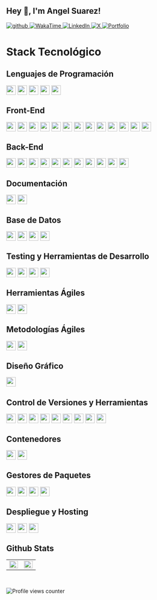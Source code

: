 ## Hey 👋, I'm Angel Suarez!

<a href="https://github.com/AngelBlackBlue" target="_blank">
    <img src="https://img.shields.io/badge/github-%2324292e.svg?&style=plastic&logo=github&logoColor=white" alt="github" style="margin-bottom: 5px;" style="height: 25px; width: auto;"/>
</a>
<a href="https://wakatime.com/@FullStake" target="_blank">
    <img src="https://img.shields.io/badge/WakaTime-000000?style=plastic&logo=wakatime&logoColor=white" alt="WakaTime" style="margin-bottom: 5px;" style="height: 25px; width: auto;"/>
</a>
<a href="https://linkedin.com/in/suarezangel" target="_blank">
    <img src="https://img.shields.io/badge/LinkedIn-%231E77B5.svg?&style=plastic&logo=linkedin&logoColor=white" alt="LinkedIn" style="margin-bottom: 5px;" style="height: 25px; width: auto;"/>
</a>
<a href="https://twitter.com/@Angel_Stack23" target="_blank">
    <img src="https://img.shields.io/badge/X-%23000000.svg?&style=plastic&logo=x&logoColor=white" alt="X" style="margin-bottom: 5px;" style="height: 25px; width: auto;"/>
</a> 
<a href="https://portafolio-aas.netlify.app/" target="_blank">
    <img src="https://img.shields.io/badge/Portfolio-%23000000.svg?&style=plastic&logo=astro&logoColor=white" alt="Portfolio" style="margin-bottom: 5px;" style="height: 25px; width: auto;"/>
</a>

# Stack Tecnológico

## Lenguajes de Programación
<div style="display: flex; flex-wrap: wrap; gap: 5px;">
<img src="https://img.shields.io/badge/-JavaScript-F7DF1E?logo=javascript&logoColor=black&style=plastic" style="height: 25px; width: auto;"/>
<img src="https://img.shields.io/badge/-TypeScript-3178C6?logo=typescript&logoColor=white&style=plastic" style="height: 25px; width: auto;"/>
<img src="https://img.shields.io/badge/-Java-007396?logo=java&logoColor=white&style=plastic" style="height: 25px; width: auto;"/>
<img src="https://img.shields.io/badge/-HTML5-E34F26?logo=html5&logoColor=white&style=plastic" style="height: 25px; width: auto;"/>
<img src="https://img.shields.io/badge/-CSS3-1572B6?logo=css3&logoColor=white&style=plastic" style="height: 25px; width: auto;"/>
</div>

## Front-End
<div style="display: flex; flex-wrap: wrap; gap: 5px;">
<img src="https://img.shields.io/badge/-React-61DAFB?logo=react&logoColor=black&style=plastic" style="height: 25px; width: auto;"/>
<img src="https://img.shields.io/badge/-Vue.js-4FC08D?logo=vuedotjs&logoColor=white&style=plastic" style="height: 25px; width: auto;"/>
<img src="https://img.shields.io/badge/-Redux-764ABC?logo=redux&logoColor=white&style=plastic" style="height: 25px; width: auto;"/>
<img src="https://img.shields.io/badge/-Pinia-FFD859?logo=pinia&logoColor=black&style=plastic" style="height: 25px; width: auto;"/>
<img src="https://img.shields.io/badge/-Zustand-2D3748?logo=zustand&logoColor=white&style=plastic" style="height: 25px; width: auto;"/>
<img src="https://img.shields.io/badge/-TailwindCSS-06B6D4?logo=tailwindcss&logoColor=white&style=plastic" style="height: 25px; width: auto;"/>
<img src="https://img.shields.io/badge/-Vite-646CFF?logo=vite&logoColor=white&style=plastic" style="height: 25px; width: auto;"/>
<img src="https://img.shields.io/badge/-Next.js-000000?logo=nextdotjs&logoColor=white&style=plastic" style="height: 25px; width: auto;"/>
<img src="https://img.shields.io/badge/-Astro-FF5D00?logo=astro&logoColor=white&style=plastic" style="height: 25px; width: auto;"/>
<img src="https://img.shields.io/badge/-Shadcn/UI-000000?logo=shadcnui&logoColor=white&style=plastic" style="height: 25px; width: auto;"/>
<img src="https://img.shields.io/badge/-Tanstack%20Query-FF4154?logo=reactquery&logoColor=white&style=plastic" style="height: 25px; width: auto;"/>
<img src="https://img.shields.io/badge/-GraphQL-E10098?logo=graphql&logoColor=white&style=plastic" style="height: 25px; width: auto;"/>
<img src="https://img.shields.io/badge/-Apollo%20Client-311C87?logo=apollographql&logoColor=white&style=plastic" style="height: 25px; width: auto;"/>
</div>

## Back-End
<div style="display: flex; flex-wrap: wrap; gap: 5px;">
<img src="https://img.shields.io/badge/-Node.js-339933?logo=nodedotjs&logoColor=white&style=plastic" style="height: 25px; width: auto;"/>
<img src="https://img.shields.io/badge/-Express-000000?logo=express&logoColor=white&style=plastic" style="height: 25px; width: auto;"/>
<img src="https://img.shields.io/badge/-NestJS-E0234E?logo=nestjs&logoColor=white&style=plastic" style="height: 25px; width: auto;"/>
<img src="https://img.shields.io/badge/-Spring%20Boot-6DB33F?logo=springboot&logoColor=white&style=plastic" style="height: 25px; width: auto;"/>
<img src="https://img.shields.io/badge/-GraphQL-E10098?logo=graphql&logoColor=white&style=plastic" style="height: 25px; width: auto;"/>
<img src="https://img.shields.io/badge/-Apollo%20Server-311C87?logo=apollographql&logoColor=white&style=plastic" style="height: 25px; width: auto;"/>
<img src="https://img.shields.io/badge/-Cloudinary-3448C5?logo=cloudinary&logoColor=white&style=plastic" style="height: 25px; width: auto;"/>
<img src="https://img.shields.io/badge/-Nodemailer-5A6368?logo=nodemailer&logoColor=white&style=plastic" style="height: 25px; width: auto;"/>
<img src="https://img.shields.io/badge/-JWT-000000?logo=jsonwebtokens&logoColor=white&style=plastic" style="height: 25px; width: auto;"/>
<img src="https://img.shields.io/badge/-Express%20Validator-404D59?logo=express&logoColor=white&style=plastic" style="height: 25px; width: auto;"/>
<img src="https://img.shields.io/badge/-Zod-3E67B1?logo=zod&logoColor=white&style=plastic" style="height: 25px; width: auto;"/>
</div>

## Documentación
<div style="display: flex; flex-wrap: wrap; gap: 5px;">
<img src="https://img.shields.io/badge/-Swagger-85EA2D?logo=swagger&logoColor=black&style=plastic" style="height: 25px; width: auto;"/>
<img src="https://img.shields.io/badge/-Apollo%20Sandbox-311C87?logo=apollographql&logoColor=white&style=plastic" style="height: 25px; width: auto;"/>
</div>

## Base de Datos
<div style="display: flex; flex-wrap: wrap; gap: 5px;">
<img src="https://img.shields.io/badge/-TypeORM-376D9C?logo=typeorm&logoColor=white&style=plastic" style="height: 25px; width: auto;"/>
<img src="https://img.shields.io/badge/-MySQL-4479A1?logo=mysql&logoColor=white&style=plastic" style="height: 25px; width: auto;"/>
<img src="https://img.shields.io/badge/-Sequelize-52B0E7?logo=sequelize&logoColor=white&style=plastic" style="height: 25px; width: auto;"/>
<img src="https://img.shields.io/badge/-PostgreSQL-4169E1?logo=postgresql&logoColor=white&style=plastic" style="height: 25px; width: auto;"/>
</div>

## Testing y Herramientas de Desarrollo
<div style="display: flex; flex-wrap: wrap; gap: 5px;">
<img src="https://img.shields.io/badge/-Jest-C21325?logo=jest&logoColor=white&style=plastic" style="height: 25px; width: auto;"/>
<img src="https://img.shields.io/badge/-Supertest-07BA82?style=plastic" style="height: 25px; width: auto;"/>
<img src="https://img.shields.io/badge/-Postman-FF6C37?logo=postman&logoColor=white&style=plastic" style="height: 25px; width: auto;"/>
<img src="https://img.shields.io/badge/-Hoppscotch-31C48D?logo=hoppscotch&logoColor=white&style=plastic" style="height: 25px; width: auto;"/>
</div>

## Herramientas Ágiles
<div style="display: flex; flex-wrap: wrap; gap: 5px;">
<img src="https://img.shields.io/badge/-Trello-0052CC?logo=trello&logoColor=white&style=plastic" style="height: 25px; width: auto;"/>
<img src="https://img.shields.io/badge/-Slack-4A154B?logo=slack&logoColor=white&style=plastic" style="height: 25px; width: auto;"/>
</div>

## Metodologías Ágiles
<div style="display: flex; flex-wrap: wrap; gap: 5px;">
<img src="https://img.shields.io/badge/-Scrum-6DB33F?logo=scrum&logoColor=white&style=plastic" style="height: 25px; width: auto;"/>
<img src="https://img.shields.io/badge/-Kanban-0079BF?logo=kanban&logoColor=white&style=plastic" style="height: 25px; width: auto;"/>
</div>

## Diseño Gráfico
<div style="display: flex; flex-wrap: wrap; gap: 5px;">
<img src="https://img.shields.io/badge/-CorelDRAW-46A518?logo=coreldraw&logoColor=white&style=plastic" style="height: 25px; width: auto;"/>
</div>

## Control de Versiones y Herramientas
<div style="display: flex; flex-wrap: wrap; gap: 5px;">
<img src="https://img.shields.io/badge/-Git-F05032?logo=git&logoColor=white&style=plastic" style="height: 25px; width: auto;"/>
<img src="https://img.shields.io/badge/-GitHub-181717?logo=github&logoColor=white&style=plastic" style="height: 25px; width: auto;"/>
<img src="https://img.shields.io/badge/-GitLab-FC6D26?logo=gitlab&logoColor=white&style=plastic" style="height: 25px; width: auto;"/>
<img src="https://img.shields.io/badge/-VS%20Code-007ACC?logo=visualstudiocode&logoColor=white&style=plastic" style="height: 25px; width: auto;"/>
<img src="https://img.shields.io/badge/-IntelliJ%20IDEA-000000?logo=intellijidea&logoColor=white&style=plastic" style="height: 25px; width: auto;"/>
<img src="https://img.shields.io/badge/-GitHub%20Desktop-663399?logo=github&logoColor=white&style=plastic" style="height: 25px; width: auto;"/>
<img src="https://img.shields.io/badge/-SourceTree-0052CC?logo=sourcetree&logoColor=white&style=plastic" style="height: 25px; width: auto;"/>
<img src="https://img.shields.io/badge/-Warp-01A4FF?logo=warp&logoColor=white&style=plastic" style="height: 25px; width: auto;"/>
<img src="https://img.shields.io/badge/-TablePlus-FF6B35?style=plastic" style="height: 25px; width: auto;"/>
</div>

## Contenedores
<div style="display: flex; flex-wrap: wrap; gap: 5px;">
<img src="https://img.shields.io/badge/-Docker-2496ED?logo=docker&logoColor=white&style=plastic" style="height: 25px; width: auto;"/>
<img src="https://img.shields.io/badge/-Docker%20Compose-2496ED?logo=docker&logoColor=white&style=plastic" style="height: 25px; width: auto;"/>
</div>

## Gestores de Paquetes
<div style="display: flex; flex-wrap: wrap; gap: 5px;">
<img src="https://img.shields.io/badge/-NPM-CB3837?logo=npm&logoColor=white&style=plastic" style="height: 25px; width: auto;"/>
<img src="https://img.shields.io/badge/-Yarn-2C8EBB?logo=yarn&logoColor=white&style=plastic" style="height: 25px; width: auto;"/>
<img src="https://img.shields.io/badge/-PNPM-F69220?logo=pnpm&logoColor=white&style=plastic" style="height: 25px; width: auto;"/>
<img src="https://img.shields.io/badge/-Bun-F2A03D?logo=bun&logoColor=white&style=plastic" style="height: 25px; width: auto;"/>
</div>

## Despliegue y Hosting
<div style="display: flex; flex-wrap: wrap; gap: 5px;">
<img src="https://img.shields.io/badge/-Vercel-000000?logo=vercel&logoColor=white&style=plastic" style="height: 25px; width: auto;"/>
<img src="https://img.shields.io/badge/-Render-46E3B7?logo=render&logoColor=white&style=plastic" style="height: 25px; width: auto;"/>
<img src="https://img.shields.io/badge/-Netlify-00C7B7?logo=netlify&logoColor=white&style=plastic" style="height: 25px; width: auto;"/>
</div>

## Github Stats
<table><tr><td valign="top" width="50%">

<img src="https://github-readme-stats.vercel.app/api?username=AngelBlackBlue&show_icons=true&count_private=true&hide_border=true" align="left" style="width: 100%" />

</td><td valign="top" width="50%">

<img src="https://github-readme-stats.vercel.app/api/top-langs/?username=AngelBlackBlue&hide_border=true&layout=compact" align="left" style="width: 100%" />

</td></tr></table>

<br/>  

![Profile views counter](https://komarev.com/ghpvc/?username=AngelBlackBlue&&style=flat-square)  
